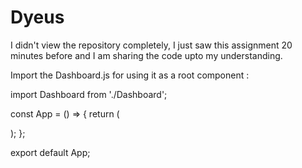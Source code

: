 # Dyeus

I didn't view the repository completely, I just saw this assignment 20 minutes before and I am sharing the code upto my understanding.

Import the Dashboard.js for using it as a root component :

import Dashboard from './Dashboard';

const App = () => {
  return (
    <div>
      <Dashboard />
    </div>
  );
};

export default App;
